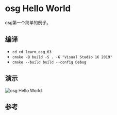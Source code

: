 
# osg Hello World

osg第一个简单的例子。

## 编译

- `cd cd learn_osg_03`
- `cmake -B build -S . -G "Visual Studio 16 2019"`
- `cmake --build build --config Debug`

## 演示

![osg Hello World](../images/learn_osg_01.png)

## 参考

